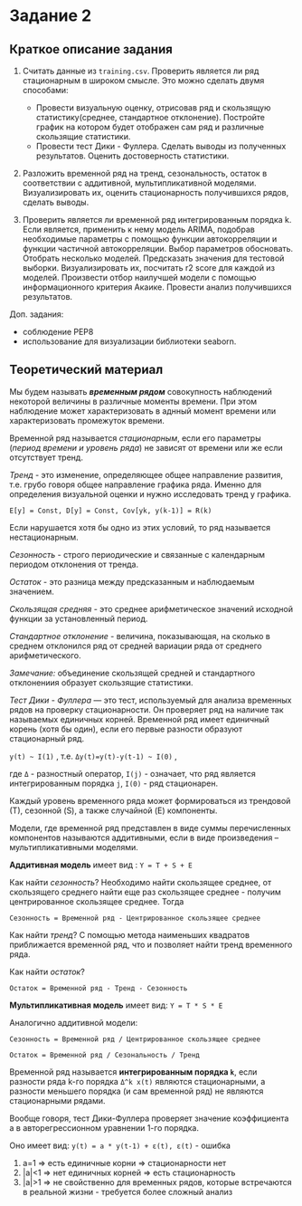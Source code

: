 Задание 2
======================
Краткое описание задания
---------------
1. Считать данные из `training.csv`. Проверить является ли ряд стационарным в широком смысле.
      Это можно сделать двумя способами:
      * Провести визуальную оценку, отрисовав ряд и скользящую статистику(среднее, стандартное отклонение). Постройте график на котором будет отображен сам ряд и различные скользящие статистики.
      * Провести тест Дики - Фуллера.
 Сделать выводы из полученных результатов. Оценить достоверность статистики.

2. Разложить временной ряд на тренд, сезональность, остаток в соответствии с аддитивной, мультипликативной моделями. Визуализировать их, оценить стационарность получившихся рядов, сделать выводы.

3. Проверить является ли временной ряд интегрированным порядка k. Если является, применить к нему модель ARIMA, подобрав необходимые параметры с помощью функции автокорреляции и функции частичной автокорреляции. Выбор параметров обосновать. Отобрать несколько моделей. Предсказать значения для тестовой выборки. Визуализировать их, посчитать r2 score для каждой из моделей. Произвести отбор наилучшей модели с помощью информационного критерия Акаике. Провести анализ получившихся результатов.

Доп. задания:
* соблюдение PEP8
* использование для визуализации библиотеки seaborn.

Теоретический материал
------------------------
Мы будем называть ***временным рядом*** совокупность наблюдений некоторой величины в различные моменты времени. При этом наблюдение может характеризовать в аднный момент времени или характеризовать промежуток времени.

Временной ряд называется *стационарным*, если его параметры (*период времени и уровень ряда*) не зависят от времени или же если отсутствует тренд. 

*Тренд* - это изменение, определяющее общее направление развития, т.е. грубо говоря общее направление графика ряда. Именно для определения визуальной оценки и нужно исследовать тренд у графика.

`E[y] = Const, D[y] = Const, Cov[yk, y(k-1)] = R(k)`

Если нарушается хотя бы одно из этих условий, то ряд называется нестационарным.

*Сезонность* - строго периодические и связанные с календарным периодом отклонения от трендa.

*Остаток* - это разница между предсказанным и наблюдаемым значением.

*Скользящая средняя* - это среднее арифметическое значений исходной функции за установленный период.

*Стандартное отклонение* - величина, показывающая, на сколько в среднем отклонился ряд от средней вариации ряда от среднего арифметического. 

*Замечание:* объединение cкользящей средней и стандартного отклонениия образует скользящие статистики.

*Тест Дики - Фуллера* — это тест, используемый для анализа временных рядов на проверку стационарности.  Он проверяет ряд на наличие так называемых единичных корней. Временной ряд имеет единичный корень (хотя бы один), если его первые разности образуют стационарный ряд.

`y(t) ~ I(1)` , т.е. `Δy(t)=y(t)-y(t-1) ~ I(0)` ,

где `Δ` - разностный оператор, `I(j)` - означает, что ряд является интегрированным порядка `j`,
`I(0)` - ряд стационарен.

Каждый уровень временного ряда может формироваться из трендовой (Т), сезонной (S), а также случайной (E) компоненты.



Модели, где временной ряд представлен в виде суммы перечисленных компонентов называются аддитивными, если в виде произведения – мультипликативными моделями.

**Аддитивная модель** имеет вид : `Y = T + S + E`

Как найти *сезонность*? Необходимо найти скользящее среднее, от скользящего среднего найти еще раз скользящее среднее - получим центрированное скользящее среднее. Тогда

`Сезонность = Временной ряд - Центрированное скользящее среднее`

Как найти *тренд*? С помощью метода наименьших квадратов приближается временной ряд, что и позволяет найти тренд временного ряда.

Как найти *остаток*?

`Остаток = Временной ряд - Тренд - Сезонность`

**Мультипликативная модель** имеет вид: `Y = T * S * E`

Аналогично аддитивной модели:

`Сезонность = Временной ряд / Центрированное скользящее среднее`

`Остаток = Временной ряд / Сезональность / Тренд`






Временной ряд называется **интегрированным порядка `k`**, если разности ряда k-го порядка `Δ^k x(t)` являются стационарными,
а разности меньшего порядка (и сам временной ряд) не являются стационарными рядами.

Вообще говоря, тест Дики-Фуллера проверяет значение коэффициента a в авторегрессионном уравнении 1-го порядка.

Оно имеет вид: `y(t) = a * y(t-1) + ε(t), ε(t)` - ошибка

   1. a=1 => есть единичные корни => стационарности нет
   2. |a|<1 => нет единичных корней => есть стационарность
   3. |a|>1 => не свойственно для временных рядов, которые встречаются в реальной жизни - требуется более сложный анализ
   
   
